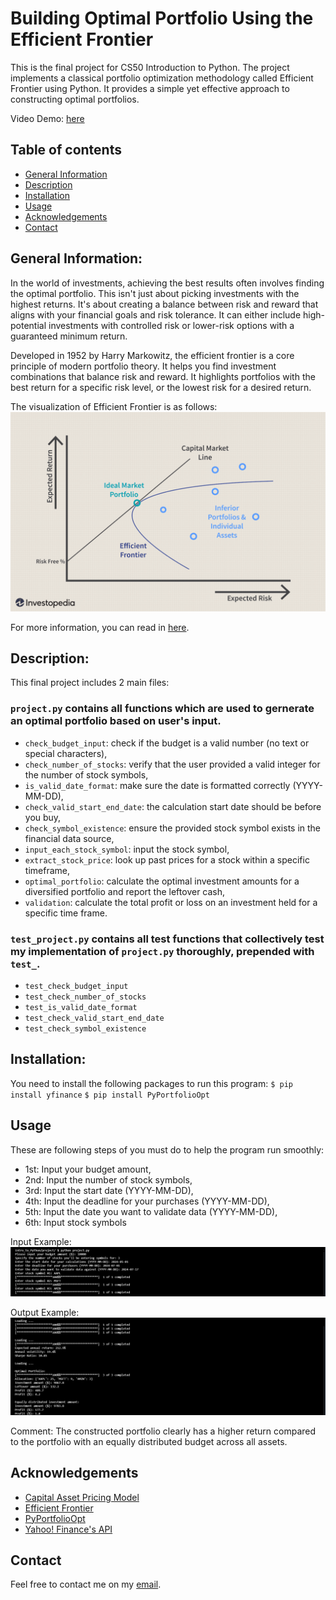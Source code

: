 # Building Optimal Portfolio Using the Efficient Frontier
This is the final project for CS50 Introduction to Python.
The project implements a classical portfolio optimization methodology called Efficient Frontier using Python. It provides a simple yet effective approach to constructing optimal portfolios.

Video Demo:  [here](https://youtu.be/ggZyU5vK0io)

## Table of contents
* [General Information](#general_info)
* [Description](#description)
* [Installation](#installation)
* [Usage](#usage)
* [Acknowledgements](#acknowledgements)
* [Contact](#contact)

## General Information:
In the world of investments, achieving the best results often involves finding the optimal portfolio. This isn't just about picking investments with the highest returns. It's about creating a balance between risk and reward that aligns with your financial goals and risk tolerance. It can either include high-potential investments with controlled risk or lower-risk options with a guaranteed minimum return.

Developed in 1952 by Harry Markowitz, the efficient frontier is a core principle of modern portfolio theory. It helps you find investment combinations that balance risk and reward. It highlights portfolios with the best return for a specific risk level, or the lowest risk for a desired return.

The visualization of Efficient Frontier is as follows:
![Efficient Frontier](/img/EF.png)

For more information, you can read in [here](https://www.investopedia.com/terms/e/efficientfrontier.asp#:~:text=The%20efficient%20frontier%20is%20the,given%20level%20of%20expected%20return.).

## Description:
This final project includes 2 main files:

### `project.py` contains all functions which are used to gernerate an optimal portfolio based on user's input.
* `check_budget_input`: check if the budget is a valid number (no text or special characters),
* `check_number_of_stocks`: verify that the user provided a valid integer for the number of stock symbols,
* `is_valid_date_format`: make sure the date is formatted correctly (YYYY-MM-DD),
* `check_valid_start_end_date`: the calculation start date should be before you buy,
* `check_symbol_existence`: ensure the provided stock symbol exists in the financial data source,
* `input_each_stock_symbol`: input the stock symbol,
* `extract_stock_price`: look up past prices for a stock within a specific timeframe,
* `optimal_portfolio`: calculate the optimal investment amounts for a diversified portfolio and report the leftover cash,
* `validation`: calculate the total profit or loss on an investment held for a specific time frame.

### `test_project.py` contains all test functions that collectively test my implementation of `project.py` thoroughly, prepended with `test_`.
* `test_check_budget_input`
* `test_check_number_of_stocks`
* `test_is_valid_date_format`
* `test_check_valid_start_end_date`
* `test_check_symbol_existence`

## Installation:
You need to install the following packages to run this program:
`$ pip install yfinance`
`$ pip install PyPortfolioOpt`

## Usage
These are following steps of you must do to help the program run smoothly:
* 1st: Input your budget amount,
* 2nd: Input the number of stock symbols,
* 3rd: Input the start date (YYYY-MM-DD),
* 4th: Input the deadline for your purchases (YYYY-MM-DD),
* 5th: Input the date you want to validate data (YYYY-MM-DD),
* 6th: Input stock symbols

Input Example:
![Input Example](/img/ex_input.png)

Output Example:
![Output Example](/img/ex_output.png)

Comment: The constructed portfolio clearly has a higher return compared to the portfolio with an equally distributed budget across all assets.

## Acknowledgements
* [Capital Asset Pricing Model](https://www.investopedia.com/terms/c/capm.asp)
* [Efficient Frontier](https://www.investopedia.com/terms/e/efficientfrontier.asp#:~:text=The%20efficient%20frontier%20is%20the,given%20level%20of%20expected%20return.)
* [PyPortfolioOpt](https://pypi.org/project/pyportfolioopt/)
* [Yahoo! Finance's API](https://pypi.org/project/yfinance/)

## Contact
Feel free to contact me on my [email](@nguyenthiminhthu.21130@gmail.com).
